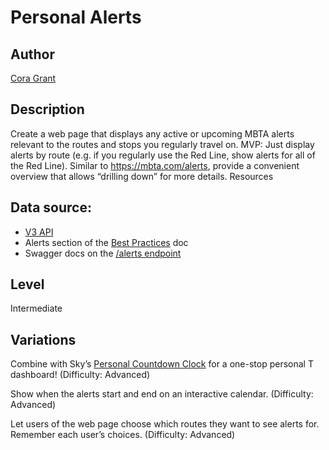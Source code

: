 # Personal Alerts

## Author
[Cora Grant](https://github.com/digitalcora)

## Description
Create a web page that displays any active or upcoming MBTA alerts relevant to the routes and stops you regularly travel on. MVP: Just display alerts by route (e.g. if you regularly use the Red Line, show alerts for all of the Red Line). Similar to https://mbta.com/alerts, provide a convenient overview that allows “drilling down” for more details.
Resources

## Data source:
- [V3 API](https://www.mbta.com/developers/v3-api)
- Alerts section of the [Best Practices](https://www.mbta.com/developers/v3-api/best-practices) doc
- Swagger docs on the [/alerts endpoint](https://api-v3.mbta.com/docs/swagger/index.html#/Alert/ApiWeb_AlertController_index)

## Level
Intermediate

## Variations
Combine with Sky’s [Personal Countdown Clock](https://github.com/mbta/transit_project_ideas/blob/master/personal_countdown_clock.md) for a one-stop personal T dashboard! (Difficulty: Advanced)

Show when the alerts start and end on an interactive calendar. (Difficulty: Advanced)

Let users of the web page choose which routes they want to see alerts for. Remember each user’s choices. (Difficulty: Advanced)
